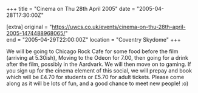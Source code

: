 +++
title = "Cinema on Thu 28th April 2005"
date = "2005-04-28T17:30:00Z"

[extra]
original = "https://uwcs.co.uk/events/cinema-on-thu-28th-april-2005-1474488968065/"    
end = "2005-04-29T22:00:00Z"
location = "Coventry Skydome"
+++

We will be going to Chicago Rock Cafe for some food before the film (arriving at 5.30ish), Moving to the Odeon for 7.00, then going for a drink after the film, possibly in the Aardvark. We will then move on to gaming. If you sign up for the cinema element of this social, we will prepay and book which will be £4.70 for students or £5.70 for adult tickets. Please come along as it will be lots of fun, and a good chance to meet new people\! :o)

